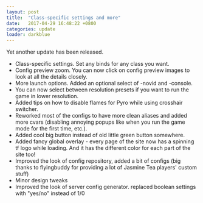 ```yaml
---
layout: post
title:  "Class-specific settings and more"
date:   2017-04-29 16:48:22 +0800
categories: update
loader: darkblue
---
```


Yet another update has been released.

* Class-specific settings. Set any binds for any class you want.
* Config preview zoom. You can now click on config preview images to look at all the details closely.
* More launch options. Added an optional select of -novid and -console. 
* You can now select between resolution presets if you want to run the game in lower resolution.
* Added tips on how to disable flames for Pyro while using crosshair switcher.
* Reworked most of the configs to have more clean aliases and added more cvars (disabling annoying popups like when you run the game mode for the first time, etc.).
* Added cool big button instead of old little green button somewhere.
* Added fancy global overlay - every page of the site now has a spinning tf logo while loading. And it has the different color for each part of the site too!
* Improved the look of config repository, added a bit of configs (big thanks to flyingbuddy for providing a lot of Jasmine Tea players' custom stuff)
* Minor design tweaks
* Improved the look of server config generator. replaced boolean settings with "yes/no" instead of 1/0